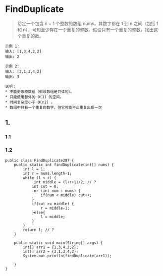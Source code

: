 # FindDuplicate
> 给定一个包含 n + 1 个整数的数组 nums，其数字都在 1 到 n 之间（包括 1 和 n），可知至少存在一个重复的整数。假设只有一个重复的整数，找出这个重复的数。
```
示例 1:
输入: [1,3,4,2,2]
输出: 2

示例 2:
输入: [3,1,3,4,2]
输出: 3

说明：
* 不能更改原数组（假设数组是只读的）。
* 只能使用额外的 O(1) 的空间。
* 时间复杂度小于 O(n2) 。
* 数组中只有一个重复的数字，但它可能不止重复出现一次
```
## 1.
### 1.1

### 1.2
```
public class FindDuplicate287 {
    public static int findDuplicate(int[] nums) {
        int l = 1;
        int r = nums.length-1;
        while (l < r) {
             int middle = (l+r+1)/2; // ?
            int cut = 0;
            for (int num : nums) {
                if(num < middle) cut++;
            }
            if(cut >= middle) {
                r = middle-1;
            }else{
                l = middle;
            }
        }
        return l; // ? 
    }

    public static void main(String[] args) {
        int[] arr1 = {1,3,4,2,2};
        int[] arr2 = {3,1,3,4,2};
        System.out.println(findDuplicate(arr1));

    }
}
```



